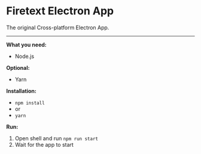 Firetext Electron App
================
The original Cross-platform Electron App.

__________________________________________________________
**What you need:**
- Node.js

**Optional:**
- Yarn

**Installation:**
- ```npm install```
- or
- ```yarn```

**Run:**

1. Open shell and run ```npm run start```
2. Wait for the app to start